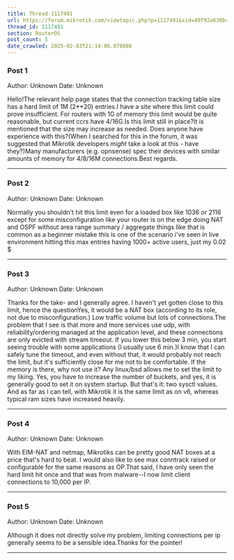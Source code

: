 ```yaml
---
title: Thread-1117491
url: https://forum.mikrotik.com/viewtopic.php?p=1117491&sid=49f92a630bc7970d8ca50523be880e8f#p1117491
thread_id: 1117491
section: RouterOS
post_count: 5
date_crawled: 2025-02-03T21:14:06.078686
---
```


### Post 1
Author: Unknown
Date: Unknown

Hello!The relevant help page states that the connection tracking table size has a hard limit of 1M (2**20) entries.I have a site where this limit could prove insufficient. For routers with 1G of memory this limit would be quite reasonable, but current ccrs have 4/16G.Is this limit still in place?It is mentioned that the size may increase as needed. Does anyone have experience with this?(When I searched for this in the forum, it was suggested that Mikrotik developers *might* take a look at this - have they?)Many manufacturers (e.g. opnsense) spec their devices with similar amounts of memory for 4/8/16M connections.Best regards.

---
### Post 2
Author: Unknown
Date: Unknown

Normally you shouldn't hit this limit even for a loaded box like 1036 or 2116 except for some misconfiguration like your router is on the edge doing NAT and OSPF without area range summary / aggregate things like that is common as a beginner mistake this is one of the scenario i've seen in live environment hitting this max entries having 1000+ active users, just my 0.02 $

---
### Post 3
Author: Unknown
Date: Unknown

Thanks for the take- and I generally agree. I haven't yet gotten close to this limit, hence the questionYes, it would be a NAT box (according to its role, not due to misconfiguration.) Low traffic volume but lots of connections.The problem that I see is that more and more services use udp, with reliability/ordering managed at the application level, and these connections are only evicted with stream timeout. If you lower this below 3 min, you start seeing trouble with some applications (I usually use 6 min.)I know that I can safely tune the timeout, and even without that, it would probably not reach the limit, but it's sufficiently close for me not to be comfortable. If the memory is there, why not use it? Any linux/bsd allows me to set the limit to my liking. Yes, you have to increase the number of buckets, and yes, it is generally good to set it on system startup. But that's it: two sysctl values. And as far as I can tell, with Mikrotik it is the same limit as on v6, whereas typical ram sizes have increased heavily.

---
### Post 4
Author: Unknown
Date: Unknown

With EIM-NAT and netmap, Mikrotiks can be pretty good NAT boxes at a price that's hard to beat. I would also like to see max conntrack raised or configurable for the same reasons as OP.That said, I have only seen the hard limit hit once and that was from malware--I now limit client connections to 10,000 per IP.

---
### Post 5
Author: Unknown
Date: Unknown

Although it does not directly solve my problem, limiting connections per ip generally seems to be a sensible idea.Thanks for the pointer!

---

